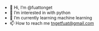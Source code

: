 - 👋 Hi, I’m @fuattonget
- 👀 I’m interested in with python
- 🌱 I’m currently learning machine learning
- 📫 How to reach me tngetfuat@gmail.com

<!---
fuattonget/fuattonget is a ✨ special ✨ repository because its `README.md` (this file) appears on your GitHub profile.
You can click the Preview link to take a look at your changes.
--->
